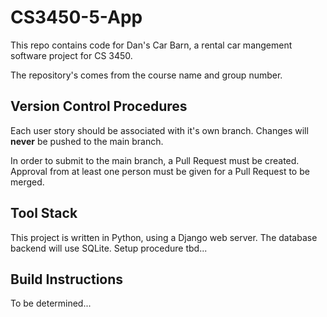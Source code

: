 # CS3450-5-App

This repo contains code for Dan's Car Barn, a rental car mangement software project for CS 3450.

The repository's comes from the course name and group number. 

## Version Control Procedures

Each user story should be associated with it's own branch. Changes will **never** be pushed to the main branch. 

In order to submit to the main branch, a Pull Request must be created. Approval from at least one 
person must be given for a Pull Request to be merged.

## Tool Stack

This project is written in Python, using a Django web server. The database backend will use SQLite. 
Setup procedure tbd...

## Build Instructions

To be determined...